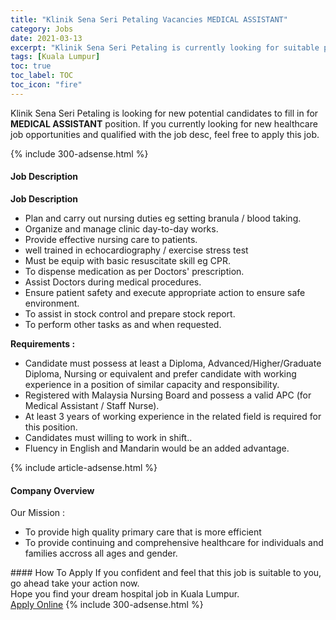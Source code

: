```yaml
---
title: "Klinik Sena Seri Petaling Vacancies MEDICAL ASSISTANT" 
category: Jobs 
date: 2021-03-13 
excerpt: "Klinik Sena Seri Petaling is currently looking for suitable person to fill in the MEDICAL ASSISTANT which positioned at Kuala Lumpur" 
tags: [Kuala Lumpur] 
toc: true 
toc_label: TOC 
toc_icon: "fire" 
--- 
```


<p>Klinik Sena Seri Petaling is looking for new potential candidates to fill in for <b>MEDICAL ASSISTANT</b> position. If you currently looking for new healthcare job opportunities and qualified with the job desc, feel free to apply this job.
</p>{% include 300-adsense.html %} 
<div><div><h4>Job Description</h4></div><div><div><span><div><p><strong>Job Description</strong></p><ul><li>Plan and carry out nursing duties eg setting branula / blood taking.</li><li>Organize and manage clinic day-to-day works.</li><li>Provide effective nursing care to patients.</li><li>well trained in echocardiography / exercise stress test</li><li>Must be equip with basic resuscitate skill eg CPR.</li><li>To dispense medication as per Doctors' prescription.</li><li>Assist Doctors during medical procedures.</li><li>Ensure patient safety and execute appropriate action to ensure safe environment.</li><li>To assist in stock control and prepare stock report.</li><li>To perform other tasks as and when requested.</li></ul><p><strong>Requirements :</strong></p><ul><li>Candidate must possess at least a Diploma, Advanced/Higher/Graduate Diploma, Nursing or equivalent and prefer candidate with working experience in a position of similar capacity and responsibility.</li><li>Registered with Malaysia Nursing Board and possess a valid APC (for Medical Assistant / Staff Nurse).</li><li>At least 3 years of working experience in the related field is required for this position.</li><li>Candidates must willing to work in shift..</li><li>Fluency in English and Mandarin would be an added advantage.</li></ul></div></span></div></div></div> 
{% include article-adsense.html %} 
<div><div><h4>Company Overview</h4></div><div><div><span><div><div>Our Mission :</div>
<ul>
<li>To provide high quality primary care that is more efficient</li>
<li>To provide continuing and comprehensive healthcare for individuals and families accross all ages and gender.</li>
</ul></div></span></div></div></div> 
#### How To Apply 
If you confident and feel that this job is suitable to you, go ahead take your action now. <br/> 
Hope you find your dream hospital job in Kuala Lumpur. <br/> 
<a href="https://www.jobstreet.com.my/en/job/medical-assistant-4505673?jobId=jobstreet-my-job-4505673" class="btn btn--warning" target="_blank" rel="nofollow noopenner">Apply Online</a> 
{% include 300-adsense.html %} 
